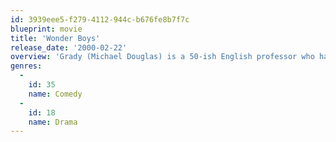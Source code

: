 ```yaml
---
id: 3939eee5-f279-4112-944c-b676fe8b7f7c
blueprint: movie
title: 'Wonder Boys'
release_date: '2000-02-22'
overview: 'Grady (Michael Douglas) is a 50-ish English professor who hasn''t had a thing published in years -- not since he wrote his award winning "Great American Novel" 7 years ago. This weekend proves even worse than he could imagine as he finds himself reeling from one misadventure to another in the company of a new wonder boy author.'
genres:
  -
    id: 35
    name: Comedy
  -
    id: 18
    name: Drama
---
```

